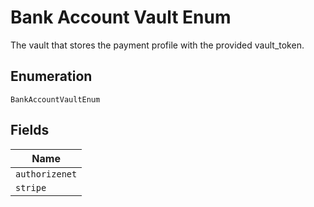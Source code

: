 
# Bank Account Vault Enum

The vault that stores the payment profile with the provided vault_token.

## Enumeration

`BankAccountVaultEnum`

## Fields

| Name |
|  --- |
| `authorizenet` |
| `stripe` |

